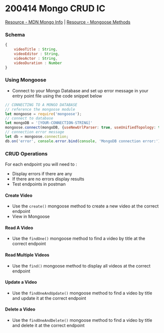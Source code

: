 # 200414 Mongo CRUD IC

[Resource - MDN Mongo Info](https://developer.mozilla.org/en-US/docs/Learn/Server-side/Express_Nodejs/mongoose#Connecting_to_MongoDB) |
[Resource - Mongoose Methods](https://mongoosejs.com/docs/api/model.html)

### Schema
```JavaScript
{
    videoTitle : String,
    videoEditor : String,
    videoActor : String,
    videoDuration : Number
}
```
### Using Mongoose
- Connect to your Mongo Database and set up error message in your entry point file using the code snippet below
```JavaScript
// CONNECTING TO A MONGO DATABASE
// reference the mongoose module 
let mongoose = require('mongoose');
// connect to database
let mongoDB = '[YOUR-CONNECTION-STRING]'
mongoose.connect(mongoDB, {useNewUrlParser: true, useUnifiedTopology: true, useFindAndModify: false});
// connection error message
let db = mongoose.connection;
db.on('error', console.error.bind(console, 'MongoDB connection error:'));
```
### CRUD Operations
For each endpoint you will need to :
- Display errors if there are any
- If there are no errors display results
- Test endpoints in postman 
#### Create Video 
- Use the `create()` mongoose method to create a new video at the correct endpoint
- View in Mongoose

#### Read A Video
- Use the `findOne()` mongoose method to find a video by title at the correct endpoint

#### Read Multiple Videos
- Use the `find()` mongoose method to display all videos at the correct endpoint

#### Update a Video
- Use the `findOneAndUpdate()` mongoose method to find a video by title and update it at the correct endpoint

#### Delete a Video
- Use the `findOneAndDelete()` mongoose method to find a video by title and delete it at the correct endpoint